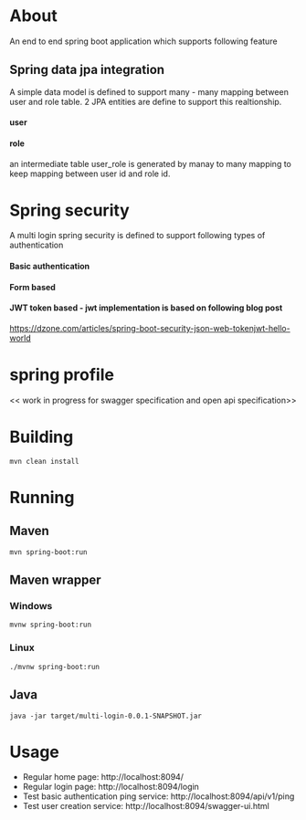 # About
An end to end spring boot application which supports following feature
## Spring data jpa integration
A simple data model is defined to support many - many mapping between user and role table.
2 JPA entities are define to support this realtionship.
#### user
#### role

an intermediate table user_role is generated by manay to many mapping to keep mapping between user id and role id. 

# Spring security
A multi login spring security is defined to support following types of authentication 
  #### Basic authentication
  #### Form based
  #### JWT token based - jwt implementation is based on following blog post
  https://dzone.com/articles/spring-boot-security-json-web-tokenjwt-hello-world
   
# spring profile 
 << work in progress for swagger specification and open api specification>>   
# Building
    mvn clean install
    
# Running
## Maven
    mvn spring-boot:run
## Maven wrapper
### Windows
    mvnw spring-boot:run
### Linux
    ./mvnw spring-boot:run
## Java
    java -jar target/multi-login-0.0.1-SNAPSHOT.jar
    
# Usage
* Regular home page: http://localhost:8094/
* Regular login page: http://localhost:8094/login
* Test basic authentication ping service: http://localhost:8094/api/v1/ping
* Test user creation service: http://localhost:8094/swagger-ui.html

